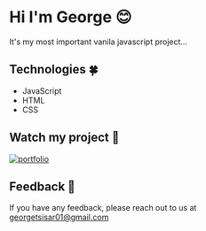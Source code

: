 
# Hi I'm George 😊

It's my most important vanila javascript project...


## Technologies 🍀

- JavaScript
- HTML
- CSS

## Watch my project 💩

[![portfolio](https://img.shields.io/badge/CLICK_HERE-000?style=for-the-badge&logo=ko-fi&logoColor=white)](https://georgetsisar.github.io/Hangman-Game/)


## Feedback 🌴

If you have any feedback, please reach out to us at georgetsisar01@gmail.com

